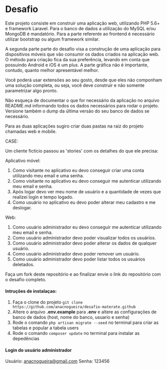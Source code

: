 # Desafio
Este projeto consiste em construir uma aplicação web, utilizando PHP 5.6+ e framework Laravel. Para o banco de dados a utilização do MySQL e/ou MongoDB é mandatório. Para a parte referente ao frontend é necessário utilizar bootstrap ou algum framework similar.

A segunda parte parte do desafio visa a construção de uma aplicação para dispositivos móveis que vão consumir os dados criados na aplicação web. O método para criação fica da sua preferência, levando em conta que possuindo Android e iOS é um plus. A parte gráfica não é importante, contudo, quanto melhor apresentável melhor.

Você poderá usar extensões ao seu gosto, desde que eles não componham uma solução completa, ou seja, você deve construir e não somente parametrizar algo pronto.

Não esqueça de documentar o que for necessário da aplicação no arquivo README.md informando todos os dados necessários para rodar o projeto. Versione também o dump da última versão do seu banco de dados se necessário.

Para as duas aplicações sugiro criar duas pastas na raiz do projeto chamadas web e mobile.

CASE:

Um cliente fictício passou as 'stories' com os detalhes do que ele precisa:

Aplicativo móvel:

1. Como visitante no aplicativo eu devo conseguir criar uma conta utilizando meu email e uma senha.
2. Como visitante no aplicativo eu devo conseguir me autenticar utilizando meu email e senha.
3. Após logar devo ver meu nome de usuário e a quantidade de vezes que realizei login e tempo logado.
4. Como usuário no aplicativo eu devo poder alterar meu cadastro e me deslogar.

Web:

1. Como usuário administrador eu devo conseguir me autenticar utilizando meu email e senha.
2. Como usuário administrador devo poder visualizar todos os usuários.
3. Como usuário administrador devo poder alterar os dados de qualquer usuário. 
4. Como usuário administrador devo poder remover um usuário.
5. Como usuário administrador devo poder listar todos os usuários deletados.


Faça um fork deste repositório e ao finalizar envie o link do repositório com o desafio completo.

#### Intruções de instalaçao:
1. Faça o clone do projeto `git clone https://github.com/anacnogueira/desafio-materate.github`
2. Altere o arquivo **.env.example**  para **.env** e altere as configurações de banco de dados (host, nome do banco, usuario e senha)
3. Rode o comando `php artisan migrate --seed`  no terminal para criar as tabelas e popular a tabela users
4. Rode o comando `composer update` no terminal para instalar as depedências

#### Login do usuário administrador
Usuário: anacnogueira@gmail.com 
Senha: 123456
